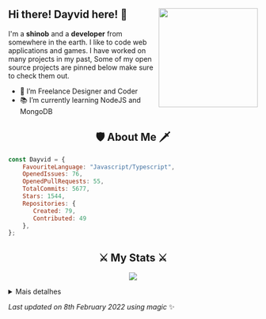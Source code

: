 ## Hi there! Dayvid here! 👋 <img align="right" src="https://avatars.githubusercontent.com/u/77745454?v=4" width="200" />
I'm a **shinob** and a **developer** from somewhere in the earth. I like to code web applications and games. I have worked on many projects in my past, Some of my open source projects are pinned below make sure to check them out.
  
- 🎨 I’m Freelance Designer and Coder
- 📚 I’m currently learning NodeJS and MongoDB
 
  
<h2 align="center"> 🛡️ About Me 🗡️ </h2>

```js
const Dayvid = {
    FavouriteLanguage: "Javascript/Typescript",
    OpenedIssues: 76,
    OpenedPullRequests: 55,
    TotalCommits: 5677,
    Stars: 1544,
    Repositories: {
       Created: 79,
       Contributed: 49
    },
}; 
```
  
<h2 align="center">⚔️ My Stats ⚔️</h2>
<p align="center">
<img src="https://github-readme-streak-stats.herokuapp.com/?user=Dayvid-san&theme=tokyonight">
</p>

<details>
    <summary>Mais detalhes</summary>
 <div align="center">
  <img height="190em" src="https://github-readme-stats.vercel.app/api?username=Dayvid-san&show_icons=true&theme=tokyonight&include_all_commits=true&count_private=true"/>
  <img height="190em" src="https://github-readme-stats.vercel.app/api/top-langs/?username=Dayvid-san&layout=compact&langs_count=9&theme=tokyonight"/><br>
</div>    
</details>


  
<!-- Last updated on Tue Feb 08 2022 12:23:10 GMT+0000 (Coordinated Universal Time) ;-;-->
<i>Last updated on 8th February 2022 using magic</i> ✨
